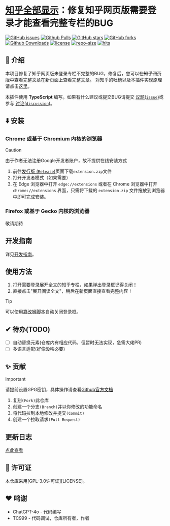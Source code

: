 # [知乎全部显示][repo-url]：修复知乎网页版需要登录才能查看完整专栏的BUG
 [![GitHub issues][issues-image]][issues-url]
 [![Github Pulls][pulls-image]][pulls-url]
 [![GitHub stars][stars-image]][stars-url]
 [![GitHub forks][forks-image]][forks-url]
 [![Github Downloads][download-image]][download-url]
 [![license][license-image]][license-url] 
 [![repo-size][repo-size-image]][repo-size-url]
 [![hits][hits-image]][hits-url]

## 👋 介绍
本项目修复了知乎网页版未登录专栏不完整的BUG，修复后，您可以~~在知乎网页版中查看完整文章~~在新页面上查看完整文章。
对知乎的吐槽以及本插件实现原理请点击[这里](docs/原理以及吐槽.md)。

本插件使用 **TypeScript** 编写。如果有什么建议或提交BUG请提交 [议题(`issue`)][issues-url]或参与 [讨论(`discussion`)][discussions-url]。



## ⬇️ 安装
### Chrome 或基于 Chromium 内核的浏览器
> [!CAUTION]
> 由于作者无法注册Google开发者账户，故不提供在线安装方式
1. 前往[发行版 (`Release`)][download-url]页面下载`extension.zip`文件
2. 打开开发者模式（如果需要）
3. 在 Edge 浏览器中打开 `edge://extensions` 或者在 Chrome 浏览器中打开 `chrome://extensions` 界面，只需将下载的 `extension.zip` 文件拖放到浏览器中即可完成安装。

### Firefox 或基于 Gecko 内核的浏览器
敬请期待

## 开发指南
详见[开发指南](CONTRIBUTING.md)。
## 使用方法
1. 打开需要登录展开全文的知乎专栏，如果弹出登录框记得关闭！
2. 直接点击"展开阅读全文"，稍后在新页面直接查看完整内容！
> [!TIP]
> 可以使用[篡改猴脚本][zhihu-enhance-url]自动关闭登录框。

## ✔ 待办(TODO)

- [ ] 自动替换元素(仓库内有相应代码，但暂时无法实现，急需大佬PR)
- [ ] 多语言适配(好像没啥必要)

## ✨ 贡献
> [!IMPORTANT]
> 请提前设置GPG密钥，具体操作请查看[Github官方文档][github-doc-gpg-url]
1. 复刻`(Fork)`此仓库
2. 创建一个分支`(Branch)`并以你修改的功能命名
3. 将代码拉到本地修改并提交`(Commit)`
4. 创建一个拉取请求`(Pull Request)`

## 更新日志
[点此查看](CHANGELOG.md)

## 📝 许可证
本仓库采用[GPL-3.0许可证][LICENSE]。

## ❤️ 鸣谢
- ChatGPT-4o - 代码编写
- TC999 - 代码调试，仓库所有者，作者

<!-- 链接开始 -->
[issues-url]: https://github.com/TC999/zhihu-full-show/issues "议题"
[issues-image]: https://img.shields.io/github/issues/TC999/zhihu-full-show?style=flat&logo=github&%3Fcolor%3Dgreen&label=%E8%AE%AE%E9%A2%98

[pulls-url]: https://github.com/TC999/zhihu-full-show/pulls "拉取请求"
[pulls-image]: https://img.shields.io/github/issues-pr/TC999/Structura-Chinese?style=flat&logo=github&%3Fcolor%3Dgreen&label=%E6%8B%89%E5%8F%96%E8%AF%B7%E6%B1%82

[stars-url]: https://github.com/TC999/zhihu-full-show/stargazers "星标"
[stars-image]: https://img.shields.io/github/stars/TC999/zhihu-full-show?style=flat&logo=github&%3Fcolor%3Dblue&label=%E6%98%9F%E6%A0%87%E6%95%B0

[forks-url]: https://github.com/TC999/zhihu-full-show/fork "复刻"
[forks-image]: https://img.shields.io/github/forks/TC999/zhihu-full-show?style=flat&logo=github&%3Fcolor%3Dblue&label=%E5%A4%8D%E5%88%BB

[discussions-url]: https://github.com/TC999/zhihu-full-show/discussions "讨论"

[hits-url]: https://hits.dwyl.com/ "访问量"
[hits-image]: https://img.shields.io/endpoint?url=https%3A%2F%2Fhits.dwyl.com%2FTC999%2Fzhihu-full-show.json%3Fcolor%3Dgreen&label=%E8%AE%BF%E9%97%AE%E9%87%8F 

[repo-url]: https://github.com/TC999/zhihu-full-show "仓库地址"

[repo-size-url]: https://img.shields.io/github/repo-size/TC999/zhihu-full-show?style=flat&label=%E4%BB%93%E5%BA%93%E5%A4%A7%E5%B0%8F&labelColor=3F "仓库大小"
[repo-size-image]: https://img.shields.io/github/repo-size/TC999/zhihu-full-show?style=flat&label=%E4%BB%93%E5%BA%93%E5%A4%A7%E5%B0%8F&labelColor=3F

[download-url]: https://github.com/TC999/zhihu-full-show/releases/latest "下载"
[download-image]: https://img.shields.io/github/downloads/TC999/zhihu-full-show/total?style=flat&label=%E4%B8%8B%E8%BD%BD%E6%95%B0&%3Fcolor%3Dblue "总下载数"

[LemurBrowser-url]: https://lemurbrowser.com "狐猴浏览器"

[license-url]: https://github.com/TC999/zhihu-full-show/blob/master/LICENSE "许可证"
[license-image]: https://img.shields.io/github/license/TC999/zhihu-full-show?style=flat&label=%E8%AE%B8%E5%8F%AF%E8%AF%81

[Ungoogled-Chromuim-url]: https://ungoogled-software.github.io/ungoogled-chromium-binaries/ "Ungoogled-Chromuim 官网"

[zhihu-enhance-url]: https://greasyfork.org/zh-CN/scripts/419081-%E7%9F%A5%E4%B9%8E%E5%A2%9E%E5%BC%BA "知乎增强"

[github-doc-gpg-url]: https://docs.github.com/zh/authentication/managing-commit-signature-verification/generating-a-new-gpg-key "GPG签名"
<!-- 链接结束 -->